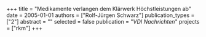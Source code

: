 +++
title = "Medikamente verlangen dem Klärwerk Höchstleistungen ab"
date = 2005-01-01
authors = ["Rolf-Jürgen Schwarz"]
publication_types = ["2"]
abstract = ""
selected = false
publication = "*VDI Nachrichten*"
projects = ["rkm"]
+++

